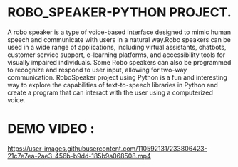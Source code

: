 # ROBO_SPEAKER-PYTHON PROJECT.

A robo speaker is a type of voice-based interface designed to mimic human speech and communicate with users in a natural way.Robo speakers can be used in a wide range of applications, including virtual assistants, chatbots, customer service support, e-learning platforms, and accessibility tools for visually impaired individuals. Some Robo speakers can also be programmed to recognize and respond to user input, allowing for two-way communication.
RoboSpeaker project using Python is a fun and interesting way to explore the capabilities of text-to-speech libraries in Python and create a program that can interact with the user using a computerized voice.
# DEMO VIDEO :

https://user-images.githubusercontent.com/110592131/233806423-21c7e7ea-2ae3-456b-b9dd-185b9a068508.mp4

